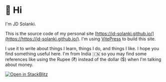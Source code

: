# 👋 Hi

I'm JD Solanki.

This is the source code of my personal site [https://jd-solanki.github.io/](https://https://jd-solanki.github.io/). I'm using [VitePress](https://vitepress.vuejs.org/) to build this site.

I use it to write about things I learn, things I do, and things I like. I hope you find something useful here. I'm from India 🇮🇳 so you may find some references like using the Rupee (₹) instead of the dollar ($) when I'm talking about money.


[![Open in StackBlitz](https://developer.stackblitz.com/img/open_in_stackblitz.svg)](https://stackblitz.com/github/jd-solanki/jd-solanki.github.io)
